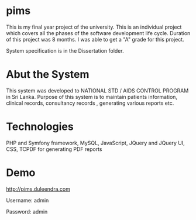 pims
====
This is my final year project of the university. This is an individual project which covers all the phases of the software development life cycle.
Duration of this project was 8 months. I was able to get a "A" grade for this project.

System specification is in the Dissertation folder.

Abut the System
==============
This system was developed to NATIONAL STD / AIDS CONTROL PROGRAM in Sri Lanka.
Purpose of this system is to maintain patients information, clinical records, consultancy records , generating various reports etc.   

Technologies
============
PHP and Symfony framework,
MySQL,
JavaScript,
JQuery and JQuery UI,
CSS,
TCPDF for generating PDF reports

Demo
=====
http://pims.duleendra.com

Username: admin

Password: admin
